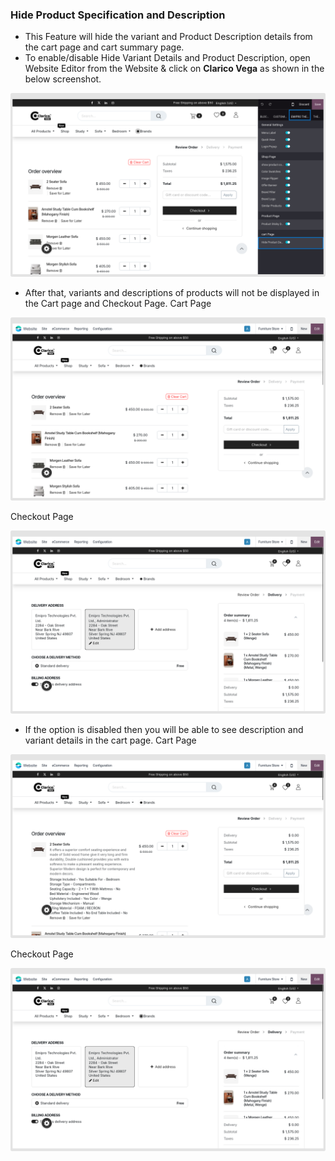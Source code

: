 
### Hide Product Specification and Description



* This Feature will hide the variant and Product Description details from the cart page and cart summary page.
* To enable/disable Hide Variant Details and Product Description, open Website Editor from the Website & click on **Clarico Vega** as shown in the below screenshot.

![](./images/hvpd1.png)

* After that, variants and descriptions of products will not be displayed in the Cart page and Checkout Page.
Cart Page

![](./images/hvpd2.png)

Checkout Page

![](./images/hvpd3.png)

* If the option is disabled then you will be able to see description and variant details in the cart page.
Cart Page

![](./images/hvpd4.png)

Checkout Page

![](./images/hvpd5.png)


